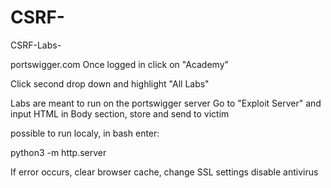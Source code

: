 # CSRF-
CSRF-Labs- 

portswigger.com 
Once logged in click on "Academy"

Click second drop down and highlight "All Labs"

Labs are meant to run on the portswigger server
Go to "Exploit Server" and input HTML in Body section, store and send to victim


possible to run localy, in bash enter:

python3 -m http.server

If error occurs, clear browser cache, change SSL settings 
disable antivirus 
